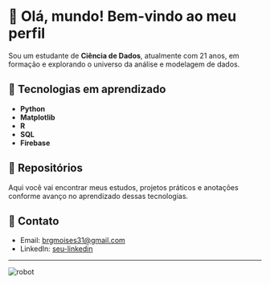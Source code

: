 # 👋 Olá, mundo! Bem-vindo ao meu perfil

Sou um estudante de **Ciência de Dados**, atualmente com 21 anos, em formação e explorando o universo da análise e modelagem de dados.

## 🧠 Tecnologias em aprendizado

- **Python** 
- **Matplotlib** 
- **R** 
- **SQL** 
- **Firebase** 

## 📁 Repositórios

Aqui você vai encontrar meus estudos, projetos práticos e anotações conforme avanço no aprendizado dessas tecnologias.

## 🔗 Contato

- Email: brgmoises31@gmail.com    
- LinkedIn: [seu-linkedin](https://www.linkedin.com/in/mois%C3%A9s-braga-3128b2335/)

---

![robot](https://cdn.pixabay.com/photo/2017/06/23/22/04/artificial-intelligence-2433961_1280.jpg)
